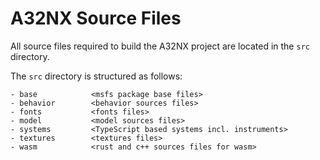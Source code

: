 # A32NX Source Files

All source files required to build the A32NX project are located in the `src` directory. 

The `src` directory is structured as follows:

```
- base            <msfs package base files>
- behavior        <behavior sources files>
- fonts           <fonts files>
- model           <model sources files>
- systems         <TypeScript based systems incl. instruments>
- textures        <textures files>
- wasm            <rust and c++ sources files for wasm>
```
